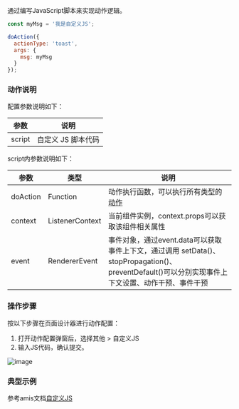 通过编写JavaScript脚本来实现动作逻辑。

```javascript
const myMsg = '我是自定义JS';

doAction({
  actionType: 'toast',
  args: {
    msg: myMsg
  }
});
```

### 动作说明

配置参数说明如下：

| 参数	| 说明	|
|  ----  | ----  |
| script	| 自定义 JS 脚本代码|

script内参数说明如下：

| 参数	| 类型 | 说明	|
|  ----  | ----  | ----  |
| doAction	| Function | 动作执行函数，可以执行所有类型的[动作](https://baidu.github.io/amis/zh-CN/docs/concepts/event-action)|
| context	| ListenerContext | 当前组件实例，context.props可以获取该组件相关属性	|
| event	| RendererEvent| 事件对象，通过event.data可以获取事件上下文，通过调用 setData()、stopPropagation()、preventDefault()可以分别实现事件上下文设置、动作干预、事件干预	|

### 操作步骤
按以下步骤在页面设计器进行动作配置：
1. 打开动作配置弹窗后，选择其他 > 自定义JS
2. 输入JS代码，确认提交。

![image](/img/页面设计/设计器/通用机制/配置事件交互/8941333a3fea4319267e2ae52.png)

### 典型示例
参考amis文档[自定义JS](https://baidu.github.io/amis/zh-CN/docs/concepts/event-action#%E8%87%AA%E5%AE%9A%E4%B9%89-js)